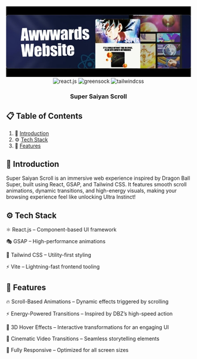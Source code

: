 <div align="center">
  <br />
      <img src="public/banner.webp" alt="Project Banner">
  <br />

  <div>
    <img src="https://img.shields.io/badge/-React_JS-black?style=for-the-badge&logoColor=white&logo=react&color=61DAFB" alt="react.js" />
    <img src="https://img.shields.io/badge/-GSAP-black?style=for-the-badge&logoColor=white&logo=greensock&color=88CE02" alt="greensock" />
    <img src="https://img.shields.io/badge/-Tailwind_CSS-black?style=for-the-badge&logoColor=white&logo=tailwindcss&color=06B6D4" alt="tailwindcss" />
  </div>

  <h3 align="center">Super Saiyan Scroll</h3>
</div>

## 📋 <a name="table">Table of Contents</a>

1. 🤖 [Introduction](#introduction)
2. ⚙️ [Tech Stack](#tech-stack)
3. 🔋 [Features](#features)

## <a name="introduction">🤖 Introduction</a>

Super Saiyan Scroll is an immersive web experience inspired by Dragon Ball Super, built using React, GSAP, and Tailwind CSS. It features smooth scroll animations, dynamic transitions, and high-energy visuals, making your browsing experience feel like unlocking Ultra Instinct!

## <a name="tech-stack">⚙️ Tech Stack</a>

⚛️ React.js – Component-based UI framework

🎭 GSAP – High-performance animations

🎨 Tailwind CSS – Utility-first styling

⚡ Vite – Lightning-fast frontend tooling

## <a name="features">🔋 Features</a>

🔥 Scroll-Based Animations – Dynamic effects triggered by scrolling

⚡ Energy-Powered Transitions – Inspired by DBZ’s high-speed action

💨 3D Hover Effects – Interactive transformations for an engaging UI

🎥 Cinematic Video Transitions – Seamless storytelling elements

📱 Fully Responsive – Optimized for all screen sizes
